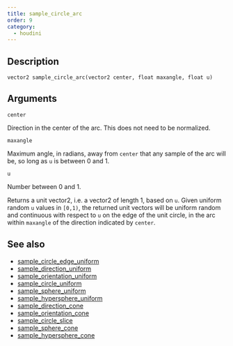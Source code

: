```yaml
---
title: sample_circle_arc
order: 9
category:
  - houdini
---
```


## Description

`vector2 sample_circle_arc(vector2 center, float maxangle, float u)`

## Arguments

`center`

Direction in the center of the arc. This does not need to be normalized.

`maxangle`

Maximum angle, in radians, away from `center` that any sample of the arc will
be, so long as `u` is between 0 and 1.

`u`

Number between 0 and 1.

Returns a unit vector2, i.e. a vector2 of length 1, based on `u`. Given
uniform random `u` values in `[0,1)`, the returned unit vectors will be
uniform random and continuous with respect to `u` on the edge of the unit
circle, in the arc within `maxangle` of the direction indicated by `center`.

## See also

- [sample_circle_edge_uniform](sample_circle_edge_uniform.html)
- [sample_direction_uniform](sample_direction_uniform.html)
- [sample_orientation_uniform](sample_orientation_uniform.html)
- [sample_circle_uniform](sample_circle_uniform.html)
- [sample_sphere_uniform](sample_sphere_uniform.html)
- [sample_hypersphere_uniform](sample_hypersphere_uniform.html)
- [sample_direction_cone](sample_direction_cone.html)
- [sample_orientation_cone](sample_orientation_cone.html)
- [sample_circle_slice](sample_circle_slice.html)
- [sample_sphere_cone](sample_sphere_cone.html)
- [sample_hypersphere_cone](sample_hypersphere_cone.html)
